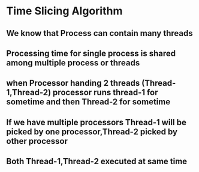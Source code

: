 # Time Slicing Algorithm 
## We know that Process can contain many threads 
## Processing time for single process is shared among multiple process or threads
## when Processor handing 2 threads (Thread-1,Thread-2) processor runs thread-1 for sometime and then Thread-2 for sometime
## If we have multiple processors Thread-1 will be picked by one processor,Thread-2 picked by other processor 
## Both Thread-1,Thread-2 executed at same time